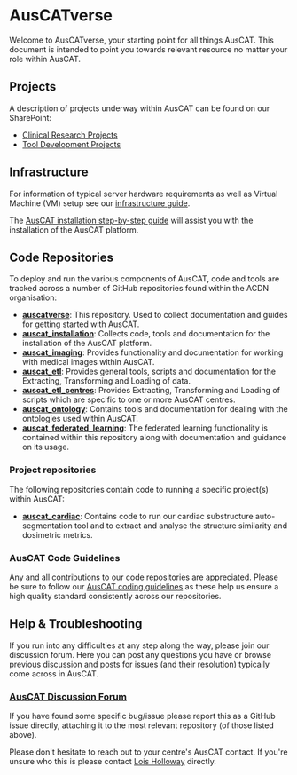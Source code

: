 # AusCATverse

Welcome to AusCATverse, your starting point for all things AusCAT. This document is intended to point you towards relevant resource no matter your role within AusCAT.

## Projects

A description of projects underway within AusCAT can be found on our SharePoint:

- [Clinical Research Projects](https://unsw.sharepoint.com/:f:/s/AustralianCancerDataNetworkCollaboratorsARDCGrant/EhiE9qtg6LxItODFLhK9TssBRv-vlWwRFIXL3Rmc6wgi7A?e=mq0ehn)
- [Tool Development Projects](https://unsw.sharepoint.com/:f:/s/AustralianCancerDataNetworkCollaboratorsARDCGrant/EhARNYOgyb5HujqzwyccD9oB-OioqsekNyDjXQzdkSUBOA?e=p4hTRp)

## Infrastructure

For information of typical server hardware requirements as well as Virtual Machine (VM) setup see our [infrastructure guide](https://github.com/AustralianCancerDataNetwork/auscatverse/blob/main/guides/INFRASTRUCTURE.md).

The [AusCAT installation step-by-step guide](https://github.com/AustralianCancerDataNetwork/auscat_installation/blob/main/README.md) will assist you with the installation of the AusCAT platform.

## Code Repositories

To deploy and run the various components of AusCAT, code and tools are tracked across a number of GitHub repositories found within the ACDN organisation:

- [**auscatverse**](https://github.com/AustralianCancerDataNetwork/auscatverse): This repository. Used to collect documentation and guides for getting started with AusCAT.
- [**auscat_installation**](https://github.com/AustralianCancerDataNetwork/auscat_installation): Collects code, tools and documentation for the installation of the AusCAT platform.
- [**auscat_imaging**](https://github.com/AustralianCancerDataNetwork/auscat_imaging): Provides functionality and documentation for working with medical images within AusCAT.
- [**auscat_etl**](https://github.com/AustralianCancerDataNetwork/auscat_etl): Provides general tools, scripts and documentation for the Extracting, Transforming and Loading of data.
- [**auscat_etl_centres**](https://github.com/AustralianCancerDataNetwork/auscat_etl_centres): Provides Extracting, Transforming and Loading of scripts which are specific to one or more AusCAT centres.
- [**auscat_ontology**](https://github.com/AustralianCancerDataNetwork/auscat_ontology): Contains tools and documentation for dealing with the ontologies used within AusCAT.
- [**auscat_federated_learning**](https://github.com/AustralianCancerDataNetwork/auscat_federated_learning): The federated learning functionality is contained within this repository along with documentation and guidance on its usage.

### Project repositories

The following repositories contain code to running a specific project(s) within AusCAT:

- [**auscat_cardiac**](https://github.com/AustralianCancerDataNetwork/auscat_cardiac): Contains code to run our cardiac substructure auto-segmentation tool and to extract and analyse the structure similarity and dosimetric metrics.

### AusCAT Code Guidelines

Any and all contributions to our code repositories are appreciated. Please be sure to follow our [AusCAT coding guidelines](https://github.com/AustralianCancerDataNetwork/auscatverse/blob/main/guidelines/README.md) as these help us ensure a high quality standard consistently across our repositories.

## Help & Troubleshooting

If you run into any difficulties at any step along the way, please join our discussion forum. Here you can post any questions you have or browse previous discussion and posts for issues (and their resolution) typically come across in AusCAT.

### [AusCAT Discussion Forum](https://github.com/AustralianCancerDataNetwork/auscatverse/discussions)

If you have found some specific bug/issue please report this as a GitHub issue directly, attaching it to the most relevant repository (of those listed above).

Please don't hesitate to reach out to your centre's AusCAT contact. If you're unsure who this is please contact [Lois Holloway](mailto:lois.holloway@health.nsw.gov.au) directly.
